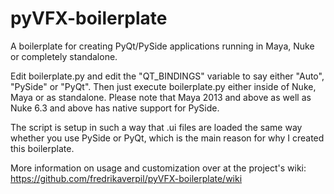 pyVFX-boilerplate
==================

A boilerplate for creating PyQt/PySide applications running in Maya, Nuke or completely standalone.

Edit boilerplate.py and edit the "QT_BINDINGS" variable to say either "Auto", "PySide" or "PyQt".
Then just execute boilerplate.py either inside of Nuke, Maya or as standalone. Please note that Maya 2013 and above as well as Nuke 6.3 and above has native support for PySide.

The script is setup in such a way that .ui files are loaded the same way whether you use PySide or PyQt, which is the main reason for why I created this boilerplate.

More information on usage and customization over at the project's wiki: https://github.com/fredrikaverpil/pyVFX-boilerplate/wiki
